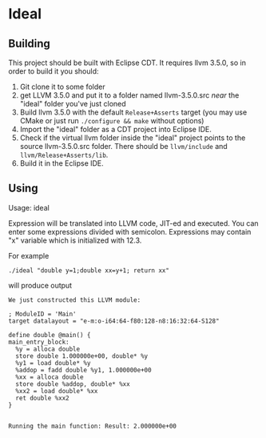 Ideal
=====

## Building

This project should be built with Eclipse CDT.
It requires llvm 3.5.0, so in order to build it you should:

1. Git clone it to some folder
2. get LLVM 3.5.0 and put it to a folder named llvm-3.5.0.src _near_ the "ideal" folder you've just cloned
3. Build llvm 3.5.0 with the default `Release+Asserts` target (you may use CMake or just run `./configure && make` without options)
4. Import the "ideal" folder as a CDT project into Eclipse IDE.
5. Check if the virtual llvm folder inside the "ideal" project points to the source llvm-3.5.0.src folder. There should be `llvm/include` and `llvm/Release+Asserts/lib`.
6. Build it in the Eclipse IDE.

## Using

Usage: ideal <expression>
   
Expression will be translated into LLVM code, JIT-ed and executed. You can enter some expressions
divided with semicolon. Expressions may contain "x" variable which is initialized with 12.3.

For example

```
./ideal "double y=1;double xx=y+1; return xx"
``` 
will produce output

```
We just constructed this LLVM module:

; ModuleID = 'Main'
target datalayout = "e-m:o-i64:64-f80:128-n8:16:32:64-S128"

define double @main() {
main_entry_block:
  %y = alloca double
  store double 1.000000e+00, double* %y
  %y1 = load double* %y
  %addop = fadd double %y1, 1.000000e+00
  %xx = alloca double
  store double %addop, double* %xx
  %xx2 = load double* %xx
  ret double %xx2
}


Running the main function: Result: 2.000000e+00
```